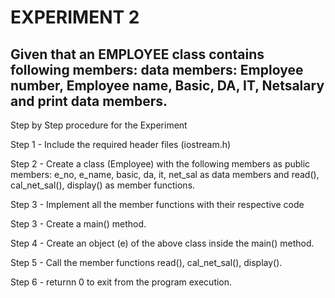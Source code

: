 # EXPERIMENT 2
## Given that an EMPLOYEE class contains following members: data members: Employee number, Employee name, Basic, DA, IT, Netsalary and print data members.
Step by Step procedure for the Experiment

Step 1 - Include the required header files (iostream.h)

Step 2 - Create a class (Employee) with the following members as public members: e_no, e_name, basic, da, it, net_sal as data members and read(), cal_net_sal(), display() as member functions.

Step 3 - Implement all the member functions with their respective code

Step 3 - Create a main() method.

Step 4 - Create an object (e) of the above class inside the main() method.

Step 5 - Call the member functions read(), cal_net_sal(), display().

Step 6 - returnn 0 to exit from the program execution.
